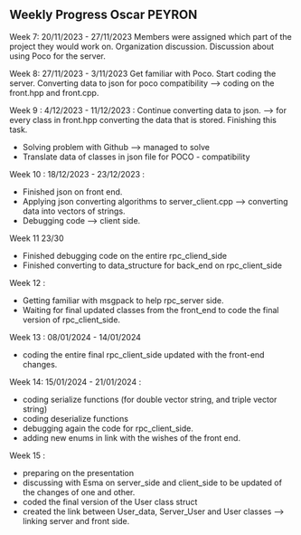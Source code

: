 Weekly Progress Oscar PEYRON
-----------------------------

Week 7: 20/11/2023 - 27/11/2023
Members were assigned which part of the project they would work on.
Organization discussion. Discussion about using Poco for the server.

Week 8: 27/11/2023 - 3/11/2023
Get familiar with Poco. Start coding  the server. Converting data to json for poco compatibility --> coding on the front.hpp and front.cpp.

Week 9 : 4/12/2023 - 11/12/2023 :
Continue converting data to json. --> for every class in front.hpp converting the data that is stored. Finishing this task.
- Solving problem with Github --> managed to solve
- Translate data of classes in json file for POCO - compatibility

Week 10 : 18/12/2023 - 23/12/2023 :

- Finished json on front end.  
- Applying json converting algorithms to server_client.cpp --> converting data into vectors of strings. 
- Debugging code --> client side. 

Week 11 23/30
- Finished debugging code on the entire rpc_cliend_side 
- Finished converting to data_structure for back_end on rpc_client_side
  
Week 12 : 
- Getting familiar with msgpack to help rpc_server side. 
- Waiting for final updated classes from the front_end to code the final version of rpc_client_side.

Week 13 : 08/01/2024 - 14/01/2024 
- coding the entire final rpc_client_side updated with the front-end changes.
  
  
Week 14: 15/01/2024 - 21/01/2024 : 

- coding serialize functions (for double vector string, and triple vector string) 
- coding deserialize functions
- debugging again the code for rpc_client_side.
- adding new enums in link with the wishes of the front end.

Week 15 : 
- preparing on the presentation
- discussing with Esma on server_side and client_side to be updated of the changes of one and other.
- coded the final version of the User class struct
- created the link between User_data, Server_User and User classes --> linking server and front side.
  

  



